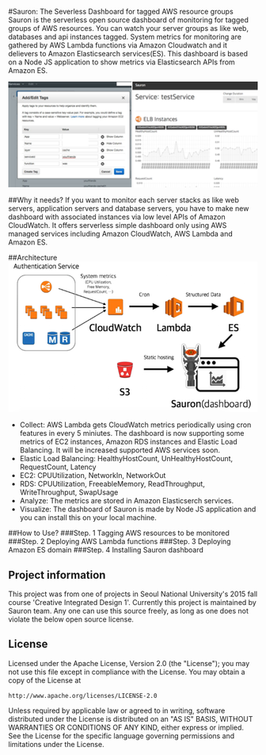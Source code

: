 #Sauron: The Severless Dashboard for tagged AWS resource groups
Sauron is the serverless open source dashboard of monitoring for tagged groups of AWS resources. You can watch your server groups as like web, databases and api instances tagged. System metrics for monitoring are gathered by AWS Lambda functions via Amazon Cloudwatch and it delievers to Amazon Elasticsearch services(ES). This dashboard is based on a Node JS application to show metrics via Elasticsearch APIs from Amazon ES.

![Intro of Sauron](./docs/the_intro_sauron.png)

##Why it needs?
If you want to monitor each server stacks as like web servers, application servers and database servers, you have to make new dashboard with associated instances via low level APIs of Amazon CloudWatch. It offers serverless simple dashboard only using AWS managed services including Amazon CloudWatch, AWS Lambda and Amazon ES. 

##Architecture 
![Architecure of Sauron](./docs/the_architecture_sauron.png)
* Collect: AWS Lambda gets CloudWatch metrics periodically using cron features in every 5 miniutes. The dashboard is now supporting some metrics of EC2 instances, Amazon RDS instances and Elastic Load Balancing. It will be increased supported AWS services soon. 
 * Elastic Load Balancing: HealthyHostCount, UnHealthyHostCount, RequestCount, Latency
 * EC2: CPUUtilization, NetworkIn, NetworkOut
 * RDS: CPUUtilization, FreeableMemory, ReadThroughput, WriteThroughput, SwapUsage 
* Analyze: The metrics are stored in Amazon Elasticserch services.
* Visualize: The dashboard of Sauron is made by Node JS application and you can install this on your local machine. 

##How to Use?
###Step. 1 Tagging AWS resources to be monitored
###Step. 2 Deploying AWS Lambda functions
###Step. 3 Deploying Amazon ES domain
###Step. 4 Installing Sauron dashboard

## Project information
This project was from one of projects in Seoul National University's 2015 fall course 'Creative Integrated Design 1'. Currently this project is maintained by Sauron team. Any one can use this source freely, as long as one does not violate the below open source license.

## License
Licensed under the Apache License, Version 2.0 (the "License");
you may not use this file except in compliance with the License.
You may obtain a copy of the License at

    http://www.apache.org/licenses/LICENSE-2.0

Unless required by applicable law or agreed to in writing, software
distributed under the License is distributed on an "AS IS" BASIS,
WITHOUT WARRANTIES OR CONDITIONS OF ANY KIND, either express or implied.
See the License for the specific language governing permissions and
limitations under the License.
